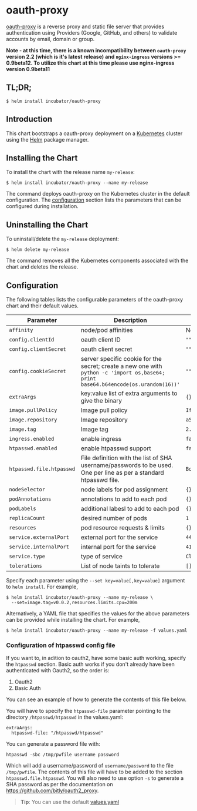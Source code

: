 # oauth-proxy

[oauth-proxy](https://github.com/bitly/oauth2_proxy) is a reverse proxy and static file server that provides authentication using Providers (Google, GitHub, and others) to validate accounts by email, domain or group.


**Note - at this time, there is a known incompatibility between `oauth-proxy` version 2.2 (which is it's latest release) and `nginx-ingress` versions >= 0.9beta12. To utilize this chart at this time please use nginx-ingress version 0.9beta11**

## TL;DR;

```console
$ helm install incubator/oauth-proxy
```

## Introduction

This chart bootstraps a oauth-proxy deployment on a [Kubernetes](http://kubernetes.io) cluster using the [Helm](https://helm.sh) package manager.

## Installing the Chart

To install the chart with the release name `my-release`:

```console
$ helm install incubator/oauth-proxy --name my-release
```

The command deploys oauth-proxy on the Kubernetes cluster in the default configuration. The [configuration](#configuration) section lists the parameters that can be configured during installation.

## Uninstalling the Chart

To uninstall/delete the `my-release` deployment:

```console
$ helm delete my-release
```

The command removes all the Kubernetes components associated with the chart and deletes the release.

## Configuration

The following tables lists the configurable parameters of the oauth-proxy chart and their default values.

Parameter | Description | Default
--- | --- | ---
`affinity` | node/pod affinities | None
`config.clientId` | oauth client ID | `""`
`config.clientSecret` | oauth client secret | `""`
`config.cookieSecret` | server specific cookie for the secret; create a new one with `python -c 'import os,base64; print base64.b64encode(os.urandom(16))'` | `""`
`extraArgs` | key:value list of extra arguments to give the binary | `{}`
`image.pullPolicy` | Image pull policy | `IfNotPresent`
`image.repository` | Image repository | `a5huynh/oauth2_proxy`
`image.tag` | Image tag | `2.2`
`ingress.enabled` | enable ingress | `false`
`htpasswd.enabled` | enable htpasswd support | `false`
`htpasswd.file.htpasswd` | File definition with the list of SHA username/passwords to be used. One per line as per a standard htpasswd file. | `Bogus password hash.`
`nodeSelector` | node labels for pod assignment | `{}`
`podAnnotations` | annotations to add to each pod | `{}`
`podLabels` | additional labesl to add to each pod | `{}`
`replicaCount` | desired number of pods | `1`
`resources` | pod resource requests & limits | `{}`
`service.externalPort` | external port for the service | `443`
`service.internalPort` | internal port for the service | `4180`
`service.type` | type of service | `ClusterIP`
`tolerations` | List of node taints to tolerate | `[]`

Specify each parameter using the `--set key=value[,key=value]` argument to `helm install`. For example,

```console
$ helm install incubator/oauth-proxy --name my-release \
  --set=image.tag=v0.0.2,resources.limits.cpu=200m
```

Alternatively, a YAML file that specifies the values for the above parameters can be provided while installing the chart. For example,

```console
$ helm install incubator/oauth-proxy --name my-release -f values.yaml
```

### Configuration of htpasswd config file

If you want to, in adition to oauth2, have some basic auth working, specify the `htpasswd` section. Basic auth works if you don't already have been authenticated with Oauth2, so the order is:

 1. Oauth2
 1. Basic Auth

You can see an example of how to generate the contents of this file below.

You will have to specify the `htpasswd-file` parameter pointing to the directory `/htpasswd/htpasswd` in the values.yaml:
```
extraArgs:
  htpasswd-file: "/htpasswd/htpasswd"
```

You can generate a password file with:
```
htpasswd -sbc /tmp/pwfile username password
```
Which will add a username/password of `username/password` to the file `/tmp/pwfile`. The contents of this file will have to be added to the section `htpasswd.file.htpasswd`. You will also need to use option `-s` to generate a SHA password as per the documentation on https://github.com/bitly/oauth2_proxy.

> **Tip**: You can use the default [values.yaml](values.yaml)
